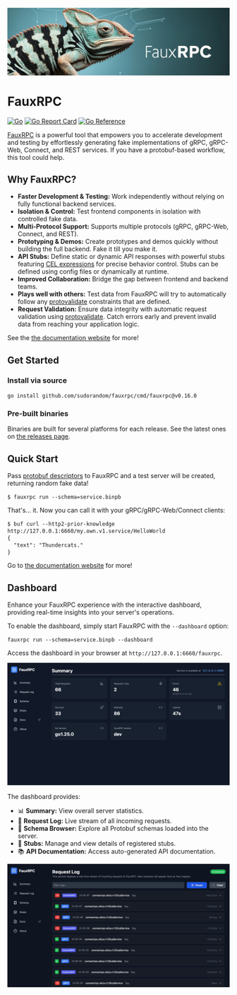 ![](<assets/logo-wide.jpg>)

# FauxRPC
[![Go](https://github.com/sudorandom/fauxrpc/actions/workflows/go.yml/badge.svg)](https://github.com/sudorandom/fauxrpc/actions/workflows/go.yml) [![Go Report Card](https://goreportcard.com/badge/github.com/sudorandom/fauxrpc)](https://goreportcard.com/report/github.com/sudorandom/fauxrpc) [![Go Reference](https://pkg.go.dev/badge/github.com/sudorandom/fauxrpc.svg)](https://pkg.go.dev/github.com/sudorandom/fauxrpc)

[FauxRPC](https://fauxrpc.com) is a powerful tool that empowers you to accelerate development and testing by effortlessly generating fake implementations of gRPC, gRPC-Web, Connect, and REST services. If you have a protobuf-based workflow, this tool could help.

## Why FauxRPC?
* **Faster Development & Testing:** Work independently without relying on fully functional backend services.
* **Isolation & Control:** Test frontend components in isolation with controlled fake data.
* **Multi-Protocol Support:** Supports multiple protocols (gRPC, gRPC-Web, Connect, and REST).
* **Prototyping & Demos:** Create prototypes and demos quickly without building the full backend. Fake it till you make it.
* **API Stubs:** Define static or dynamic API responses with powerful stubs featuring [CEL expressions](https://cel.dev/) for precise behavior control. Stubs can be defined using config files or dynamically at runtime.
* **Improved Collaboration:** Bridge the gap between frontend and backend teams.
* **Plays well with others:** Test data from FauxRPC will try to automatically follow any [protovalidate](https://github.com/bufbuild/protovalidate) constraints that are defined.
* **Request Validation:** Ensure data integrity with automatic request validation using [protovalidate](https://github.com/bufbuild/protovalidate). Catch errors early and prevent invalid data from reaching your application logic.

See the [the documentation website](https://fauxrpc.com) for more!

## Get Started

### Install via source
```
go install github.com/sudorandom/fauxrpc/cmd/fauxrpc@v0.16.0
```

### Pre-built binaries
Binaries are built for several platforms for each release. See the latest ones on [the releases page](https://github.com/sudorandom/fauxrpc/releases/latest).

## Quick Start

Pass [protobuf descriptors](https://buf.build/docs/reference/descriptors) to FauxRPC and a test server will be created, returning random fake data!

```shell
$ fauxrpc run --schema=service.binpb
```

That's... it. Now you can call it with your gRPC/gRPC-Web/Connect clients:

```shell
$ buf curl --http2-prior-knowledge http://127.0.0.1:6660/my.own.v1.service/HelloWorld
{
  "text": "Thundercats."
}
```

Go to [the documentation website](https://fauxrpc.com) for more!

## Dashboard
Enhance your FauxRPC experience with the interactive dashboard, providing real-time insights into your server's operations.

To enable the dashboard, simply start FauxRPC with the `--dashboard` option:

```
fauxrpc run --schema=service.binpb --dashboard
```

Access the dashboard in your browser at `http://127.0.0.1:6660/fauxrpc`.

![](<assets/dashboard.png>)

The dashboard provides:
*   📊 **Summary:** View overall server statistics.
*   📜 **Request Log:** Live stream of all incoming requests.
*   📁 **Schema Browser:** Explore all Protobuf schemas loaded into the server.
*   🔌 **Stubs:** Manage and view details of registered stubs.
*   📚 **API Documentation:** Access auto-generated API documentation.

![](<assets/dashboard-event-log.gif>)
